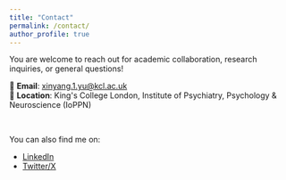 ```yaml
---
title: "Contact"
permalink: /contact/
author_profile: true
---
```


You are welcome to reach out for academic collaboration, research inquiries, or general questions!

📧 **Email**: xinyang.1.yu@kcl.ac.uk  
📍 **Location**: King's College London, Institute of Psychiatry, Psychology & Neuroscience (IoPPN)

<br>

You can also find me on:

- [LinkedIn](https://www.linkedin.com/in/xinyang-yu-75558b128)
- [Twitter/X](https://x.com/Xinyang_yuyu)
